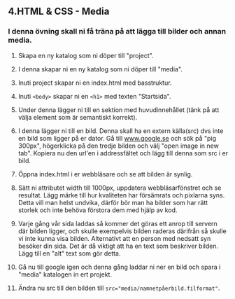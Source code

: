 ## 4.HTML & CSS - Media

### I denna övning skall ni få träna på att lägga till bilder och annan media.

1. Skapa en ny katalog som ni döper till "project".

1. I denna skapar ni en ny katalog som ni döper till "media".

1. Inuti project skapar ni en index.html med basstruktur.

1. Inuti ```<body>``` skapar ni en ```<h1>``` med texten "Startsida".

1. Under denna lägger ni till en sektion med huvudinnehållet (tänk på att välja element som är semantiskt korrekt).

1. I denna lägger ni till en bild. Denna skall ha en extern källa(src) dvs inte en bild som ligger på er dator. Gå till www.google.se och sök på "pig 300px", högerklicka på den tredje bilden och välj "open image in new tab". Kopiera nu den url'en i addressfältet och lägg till denna som src i er bild.

1. Öppna index.html i er webbläsare och se att bilden är synlig.

1. Sätt ni attributet width till 1000px, uppdatera webbläsarfönstret och se resultat. Lägg märke till hur kvaliteten har försämrats och pixlarna syns. Detta vill man helst undvika, därför bör man ha bilder som har rätt storlek och inte behöva förstora dem med hjälp av kod.

1. Varje gång vår sida laddas så kommer det göras ett anrop till servern där bilden ligger, och skulle exempelvis bilden raderas därifrån så skulle vi inte kunna visa bilden. Alternativt att en person med nedsatt syn besöker din sida. Det är då viktigt att ha en text som beskriver bilden. Lägg till en "alt" text som gör detta.

1. Gå nu till google igen och denna gång laddar ni ner en bild och spara i "media" katalogen in ert projekt.

1. Ändra nu src till den bilden till ```src="media/namnetpåerbild.filformat"```.